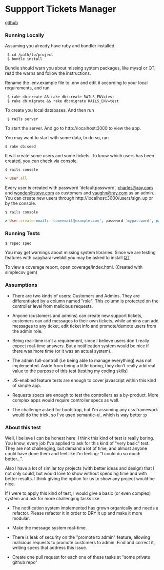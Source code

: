 # Suppport Tickets Manager

[github](https://github.com/fedeaux/tickets-manager)

### Running Locally

Assuming you already have ruby and bundler installed.

     $ cd /path/to/project
     $ bundle install

Bundle should warn you about missing system packages, like mysql or QT, read the warns and follow the instructions.

Rename the .env.example file to .env and edit it according to your local requirements, and run

     $ rake db:create && rake db:create RAILS_ENV=test
     $ rake db:migrate && rake db:migrate RAILS_ENV=test

To create you local databases. And then run

     $ rails server

To start the server. And go to http://localhost:3000 to view the app.

You may want to start with some data, to do so, run

    $ rake db:seed

It will create some users and some tickets. To know which users has been created, you can check via console.

    $ rails console
```ruby
> User.all
```

Every user is created with password 'defaultpassword', charles@ray.com and wonder@steve.com as customers and vaughn@ray.com as an admin. You can create new users through http://localhost:3000/users/sign_up or by the console.

    $ rails console

```ruby
> User.create email: 'someemail@example.com', password 'mypassword', password_confirmation: 'mypassword'
```

### Running Tests

    $ rspec spec

You may get warnings about missing system libraries. Since we are testing features with capybara-webkit you may be asked to install [QT](https://www.qt.io/).

To view a coverage report, open coverage/index.html. (Created with simplecov gem)

### Assumptions

* There are two kinds of users: Customers and Admins. They are differentiated by a column named "role". This column is protected on the controller level from malicious requests.

* Anyone (customers and admins) can create new support tickets, customers can add messages to their own tickets, while admins can add messages to any ticket, edit ticket info and promote/demote users from the admin role.

* Being real-time isn't a requirement, since I believe users don't really expect real-time answers. But a notification system would be nice if there was more time (or it was an actual system).

* The admin full-controll (i.e being able to manage everything) was not implemented. Aside from being a little boring, they don't really add real value to the purpose of this test (testing my coding skills)

* JS-enabled feature tests are enough to cover javascript within this kind of simple app.

* Requests specs are enough to test the controllers as a by-product. More complex apps would require controller specs as well.

* The challenge asked for bootstrap, but I'm assuming any css framework would do the trick, so I've used semantic-ui, which is way better :p

### About this test

Well, I believe I can be honest here: I think this kind of test is really boring.
You know, every job I've applied to ask for this kind of "very basic" test. They are not challenging, but demand a lot of time, and almost anyone could have done them and feel like I'm feeling: "I could do so much better...".

Also I have a lot of similar toy projects (with better ideas and design) that I not only could, but would love to show without spending time and with better results. I think giving the option for us to show any project would be nice.

If I were to apply this kind of test, I would give a basic (or even complex) system and ask for more challenging tasks like:
* The notification system implemented has grown organically and needs a refactor. Please refactor it in order to DRY it up and make it more modular.

* Make the message system real-time.

* There is leak of security on the "promote to admin" feature, allowing malicious requests to promote customers to admin. Find and correct it, writing specs that address this issue.

* Create one pull request for each one of these tasks at "some private github repo"
